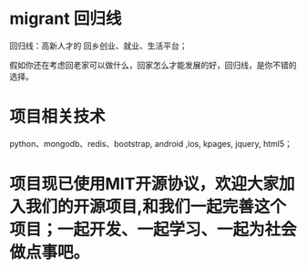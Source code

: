 migrant 回归线
=======

回归线：高新人才的 回乡创业、就业、生活平台；

假如你还在考虑回老家可以做什么，回家怎么才能发展的好，回归线，是你不错的选择。

项目相关技术
=======
python、mongodb、redis、bootstrap, android ,ios, kpages, jquery, html5；


项目现已使用MIT开源协议，欢迎大家加入我们的开源项目,和我们一起完善这个项目；一起开发、一起学习、一起为社会做点事吧。
=======




